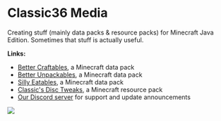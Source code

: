 # Classic36 Media

Creating stuff (mainly data packs & resource packs) for Minecraft Java Edition. Sometimes that stuff is actually useful.

**Links:**
- [Better Craftables](https://modrinth.com/datapack/better-craftables), a Minecraft data pack
- [Better Unpackables](https://modrinth.com/datapack/better-unpackables), a Minecraft data pack
- [Silly Eatables](https://modrinth.com/datapack/silly-eatables), a Minecraft data pack
- [Classic's Disc Tweaks](https://modrinth.com/resourcepack/classics-disc-tweaks), a Minecraft resource pack
- [Our Discord server](https://discord.gg/vZJSDjPcmu) for support and update announcements

[![](https://img.shields.io/discord/1107084025442607206?label=Discord&style=for-the-badge&color=5865F2&logo=discord)](https://discord.gg/vZJSDjPcmu)
